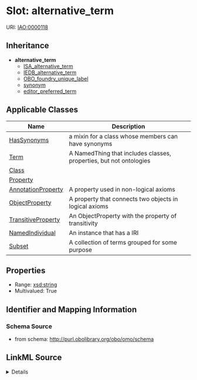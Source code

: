 # Slot: alternative_term

URI: [IAO:0000118](http://purl.obolibrary.org/obo/IAO_0000118)




## Inheritance

* **alternative_term**
    * [ISA_alternative_term](ISA_alternative_term.md)
    * [IEDB_alternative_term](IEDB_alternative_term.md)
    * [OBO_foundry_unique_label](OBO_foundry_unique_label.md)
    * [synonym](synonym.md)
    * [editor_preferred_term](editor_preferred_term.md)





## Applicable Classes

| Name | Description |
| --- | --- |
[HasSynonyms](HasSynonyms.md) | a mixin for a class whose members can have synonyms
[Term](Term.md) | A NamedThing that includes classes, properties, but not ontologies
[Class](Class.md) | 
[Property](Property.md) | 
[AnnotationProperty](AnnotationProperty.md) | A property used in non-logical axioms
[ObjectProperty](ObjectProperty.md) | A property that connects two objects in logical axioms
[TransitiveProperty](TransitiveProperty.md) | An ObjectProperty with the property of transitivity
[NamedIndividual](NamedIndividual.md) | An instance that has a IRI
[Subset](Subset.md) | A collection of terms grouped for some purpose






## Properties

* Range: [xsd:string](http://www.w3.org/2001/XMLSchema#string)
* Multivalued: True








## Identifier and Mapping Information







### Schema Source


* from schema: http://purl.obolibrary.org/obo/omo/schema




## LinkML Source

<details>
```yaml
name: alternative_term
in_subset:
- allotrope permitted profile
from_schema: http://purl.obolibrary.org/obo/omo/schema
exact_mappings:
- skos:altLabel
rank: 1000
slot_uri: IAO:0000118
multivalued: true
alias: alternative_term
domain_of:
- HasSynonyms
range: string

```
</details>